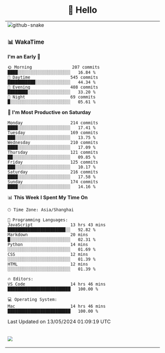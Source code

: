 <div align="center">

# 🙋 Hello

<table>

  <tr>
  <td>
    <img
  alt="github-snake"
  src="profile-snake-contrib/github-user-contribution.svg"
/>
  </td>
</tr>

<tr><td>

### 📊 WakaTime

<!--START_SECTION:waka-->
**I'm an Early 🐤** 

```text
🌞 Morning                207 commits         ████░░░░░░░░░░░░░░░░░░░░░   16.84 % 
🌆 Daytime                545 commits         ███████████░░░░░░░░░░░░░░   44.34 % 
🌃 Evening                408 commits         ████████░░░░░░░░░░░░░░░░░   33.20 % 
🌙 Night                  69 commits          █░░░░░░░░░░░░░░░░░░░░░░░░   05.61 % 
```
📅 **I'm Most Productive on Saturday** 

```text
Monday                   214 commits         ████░░░░░░░░░░░░░░░░░░░░░   17.41 % 
Tuesday                  169 commits         ███░░░░░░░░░░░░░░░░░░░░░░   13.75 % 
Wednesday                210 commits         ████░░░░░░░░░░░░░░░░░░░░░   17.09 % 
Thursday                 121 commits         ██░░░░░░░░░░░░░░░░░░░░░░░   09.85 % 
Friday                   125 commits         ███░░░░░░░░░░░░░░░░░░░░░░   10.17 % 
Saturday                 216 commits         ████░░░░░░░░░░░░░░░░░░░░░   17.58 % 
Sunday                   174 commits         ████░░░░░░░░░░░░░░░░░░░░░   14.16 % 
```


📊 **This Week I Spent My Time On** 

```text
🕑︎ Time Zone: Asia/Shanghai

💬 Programming Languages: 
JavaScript               13 hrs 43 mins      ███████████████████████░░   92.82 % 
Markdown                 20 mins             █░░░░░░░░░░░░░░░░░░░░░░░░   02.31 % 
Python                   14 mins             ░░░░░░░░░░░░░░░░░░░░░░░░░   01.69 % 
CSS                      12 mins             ░░░░░░░░░░░░░░░░░░░░░░░░░   01.39 % 
HTML                     12 mins             ░░░░░░░░░░░░░░░░░░░░░░░░░   01.39 % 

🔥 Editors: 
VS Code                  14 hrs 46 mins      █████████████████████████   100.00 % 

💻 Operating System: 
Mac                      14 hrs 46 mins      █████████████████████████   100.00 % 
```


 Last Updated on 13/05/2024 01:09:19 UTC
<!--END_SECTION:waka-->

</td></tr>
<td>
  <!-- programming tool icon 编程工具图标 -->

<img src="https://skillicons.dev/icons?i=sass,ts,jest,express,nuxt,firebase,gatsby,js,vue,react,redux,docker,discord,mongodb,stackoverflow,idea,git,vscode,github,gitlab,figma,vite,svg,next,gulp,webpack,bootstrap,jquery,swift,prisma" /><br>

  </td>
</table>
